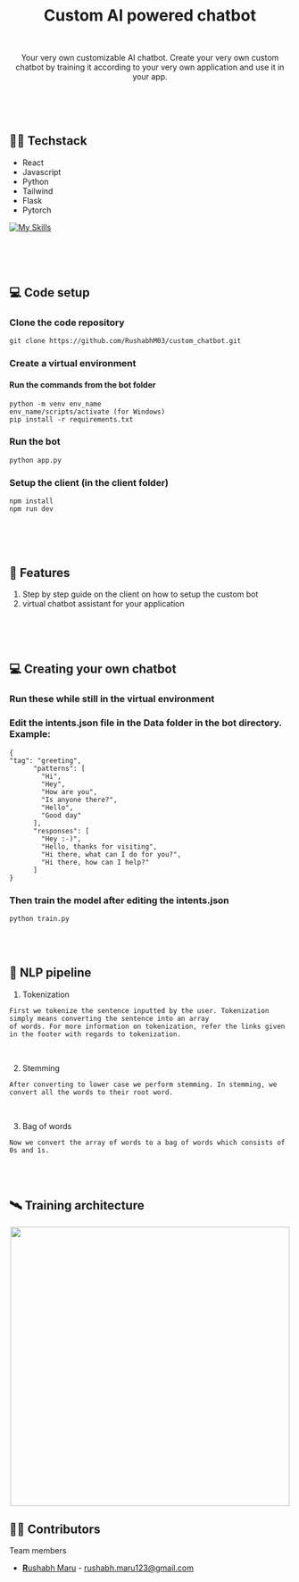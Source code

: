 <h1 align="center"> Custom AI powered chatbot </h1>
<br>

<div align="center">
  
  Your very own customizable AI chatbot. Create your very own custom chatbot by training it according to your very own application and use it in your app.
  
  </div>

<br><br><br>



## 👨‍💻 Techstack
- React
- Javascript
- Python
- Tailwind
- Flask
- Pytorch

[![My Skills](https://skillicons.dev/icons?i=flask,react,tailwind,javascript,python,pytorch&perline=7)](https://skillicons.dev)


<br><br><br>

## 💻 Code setup

### Clone the code repository
```
git clone https://github.com/RushabhM03/custom_chatbot.git
```


### Create a virtual environment
#### Run the commands from the bot folder
```
python -m venv env_name
env_name/scripts/activate (for Windows)
pip install -r requirements.txt
```

### Run the bot
```
python app.py
```

### Setup the client (in the client folder)
```
npm install
npm run dev
```


<br><br><br>

## 🚀 Features
1. Step by step guide on the client on how to setup the custom bot
2. virtual chatbot assistant for your application


<br><br><br>


## 💻 Creating your own chatbot
### Run these while still in the virtual environment
### Edit the intents.json file in the Data folder in the bot directory. Example:
```
{
"tag": "greeting",
      "patterns": [
        "Hi",
        "Hey",
        "How are you",
        "Is anyone there?",
        "Hello",
        "Good day"
      ],
      "responses": [
        "Hey :-)",
        "Hello, thanks for visiting",
        "Hi there, what can I do for you?",
        "Hi there, how can I help?"
      ]
}
```

### Then train the model after editing the intents.json
```
python train.py
```

<br><br>

## 🔡 NLP pipeline
1. Tokenization

```
First we tokenize the sentence inputted by the user. Tokenization simply means converting the sentence into an array
of words. For more information on tokenization, refer the links given in the footer with regards to tokenization.
```
<br>

2. Stemming

```
After converting to lower case we perform stemming. In stemming, we convert all the words to their root word.
```
<br>

3. Bag of words
```
Now we convert the array of words to a bag of words which consists of 0s and 1s. 
```


<br><br>

## 🛰️ Training architecture
<div align="center">

<img src="https://github.com/RushabhM03/custom_chatbot/assets/68846562/0a942b4d-d89d-4c5f-8a74-a6835e84d79f" width="500px">
  
</div>


## 👩‍💻 Contributors

Team members

- [**R**ushabh Maru](https://github.com/RushabhM03) - rushabh.maru123@gmail.com
